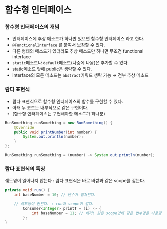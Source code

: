 # 함수형 인터페이스 
### 함수형 인터페이스의 개념
- 인터페이스에 추상 메소드가 하나만 있으면 함수형 인터페이스 라고 한다.
- `@FunctionalInterface` 를 붙여서 보장할 수 있다.
- 다른 형태의 메소드가 있더라도 추상 메소드만 하나면 무조건 functional interface
- `static`메소드나 `default`메소드(나중에 나옴)은 추가할 수 있다.
- static메소드 앞에 public은 생략할 수 있다.
- interface의 모든 메소드는 `abstract`키워드 생략 가능 → 전부 추상 메소드

### 람다 표현식
- 람다 표현식으로 함수형 인터페이스의 함수를 구현할 수 있다. 
- 아래 두 코드는 내부적으로 같은 구현이다. 
- (함수형 인터페이스는 구현해야할 메소드가 하나뿐)
```java
RunSomething runSomething = new RunSomething() { 
    @Override
    public void printNumber(int number) {
        System.out.println(number);
    }
};
```
```java
RunSomething runSomething = (number) -> System.out.println(number);
```
### 람다 표현식의 특징
쉐도윙이 일어나지 않는다 : 람다 표현식은 바로 바깥과 같은 scope를 갖는다.
```java
private void run() {
    int baseNumber = 10; // 변수가 캡쳐된다.

    // 쉐도윙이 안된다. : run과 scope이 같다.
        Consumer<Integer> printT = (i) -> {
            int baseNumber = 11; // 에러! 같은 scope안에 같은 변수명을 사용할 수 없다.
        };
}
```